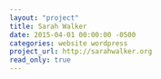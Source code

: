 ```yaml
---
layout: "project"
title: Sarah Walker
date: 2015-04-01 00:00:00 -0500
categories: website wordpress
project_url: http://sarahwalker.org
read_only: true
---
```



